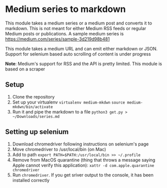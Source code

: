 # Medium series to markdown

This module takes a medium series or a medium post and converts
it to markdown. This is not meant for either Medium RSS feeds or regular Medium posts or publications.
A sample medium series is https://medium.com/series/sample-3d219d98b481 

This module takes a medium URL and can emit either markdown or JSON. Support for selenium based auto scrolling of content is under progress

**Note**: Medium's support for RSS and the API is pretty limited. This module is based on a scraper  

## Setup 
1. Clone the repository
2. Set up your virtualenv
`virtualenv medium-mkdwn`
`source medium-mkdwn/bin/activate`
1. Run it and pipe the markdown to a file
`python3 get.py > ~/Downloads/series.md`




## Setting up selenium 
1. Download chromedriver following instructions on selenium's page 
2. Move chromedriver to /usr/local/bin (on Mac)
3. Add to path `export PATH=$PATH:/usr/local/bin >> ~/.profile`
4. Remove from MacOS quarantine (thing that throws a message saying Apple cannot verify this application): `xattr -d com.apple.quarantine chromedriver`
5. Run `chromedriver`. If you get sriver output to the console, it has been installed correctly